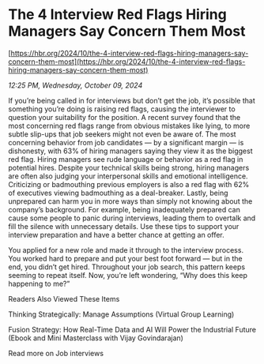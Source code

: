 # The 4 Interview Red Flags Hiring Managers Say Concern Them Most

[https://hbr.org/2024/10/the-4-interview-red-flags-hiring-managers-say-concern-them-most](https://hbr.org/2024/10/the-4-interview-red-flags-hiring-managers-say-concern-them-most)

*12:25 PM, Wednesday, October 09, 2024*

If you’re being called in for interviews but don’t get the job, it’s possible that something you’re doing is raising red flags, causing the interviewer to question your suitability for the position. A recent survey found that the most concerning red flags range from obvious mistakes like lying, to more subtle slip-ups that job seekers might not even be aware of. The most concerning behavior from job candidates — by a significant margin — is dishonesty, with 63% of hiring managers saying they view it as the biggest red flag. Hiring managers see rude language or behavior as a red flag in potential hires. Despite your technical skills being strong, hiring managers are often also judging your interpersonal skills and emotional intelligence. Criticizing or badmouthing previous employers is also a red flag with 62% of executives viewing badmouthing as a deal-breaker. Lastly, being unprepared can harm you in more ways than simply not knowing about the company’s background. For example, being inadequately prepared can cause some people to panic during interviews, leading them to overtalk and fill the silence with unnecessary details. Use these tips to support your interview preparation and have a better chance at getting an offer.

You applied for a new role and made it through to the interview process. You worked hard to prepare and put your best foot forward — but in the end, you didn’t get hired. Throughout your job search, this pattern keeps seeming to repeat itself. Now, you’re left wondering, “Why does this keep happening to me?”

Readers Also Viewed These Items

Thinking Strategically: Manage Assumptions (Virtual Group Learning)

Fusion Strategy: How Real-Time Data and AI Will Power the Industrial Future (Ebook and Mini Masterclass with Vijay Govindarajan)

Read more on Job interviews

